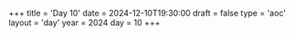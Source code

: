 +++
title = 'Day 10'
date = 2024-12-10T19:30:00
draft = false
type = 'aoc'
layout = 'day'
year = 2024
day = 10
+++
